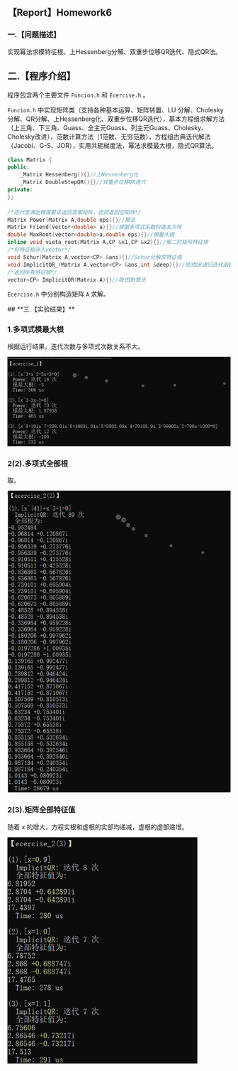 

## 【Report】Homework6

### **一.【问题描述】**

实现幂法求模特征根、上Hessenberg分解、双重步位移QR迭代、隐式QR法。

## **二.【程序介绍】**

程序包含两个主要文件 `Funcion.h` 和 `Ecercise.h` 。

`Funcion.h` 中实现矩阵类（支持各种基本运算、矩阵转置、LU 分解、Cholesky 分解、QR分解、上Hessenberg化、双重步位移QR迭代），基本方程组求解方法（上三角、下三角、Guass、全主元Guass、列主元Guass、Cholesky、Cholesky改进），范数计算方法（1范数、无穷范数），方程组古典迭代解法（Jacobi、G-S、JOR），实用共轭梯度法，幂法求模最大根，隐式QR算法。

```cpp
class Matrix {
public:
    _Matrix Hessenberg(){}//上Hessenberg化
	_Matrix DoubleStepQR(){}//双重步位移QR迭代
private:
};

/*迭代至满足精度要求返回答案矩阵，否则返回空矩阵*/
Matrix Power(Matrix A,double eps){}//幂法
Matrix Friend(vector<double> a){}//根据多项式系数构造友方阵
double MaxRoot(vector<double>a,double eps){}//模最大根
inline void vieta_root(Matrix A,CP &x1,CP &x2){}//解二阶矩阵特征根
/*将特征根存入vector*/
void Schur(Matrix A,vector<CP> &ans){}//Schur分解求特征值
void ImplicitQR_(Matrix A,vector<CP> &ans,int &deep){}//隐式QR递归迭代函数
/*返回所有特征根*/
vector<CP> ImplicitQR(Matrix A){}//隐式QR算法
```

`Ecercise.h` 中分别构造矩阵 `A` 求解。

<div STYLE="page-break-after: always;"></div>
## **三.【实验结果】**

### **1.多项式模最大根**

根据运行结果，迭代次数与多项式次数关系不大。

![](./_1.PNG)

### **2(2).多项式全部根**

取。

![](./_2.PNG)

### **2(3).矩阵全部特征值**

随着 $x$ 的增大，方程实根和虚根的实部均递减，虚根的虚部递增。

![](./_3.PNG)


<div STYLE="page-break-after: always;"></div>
